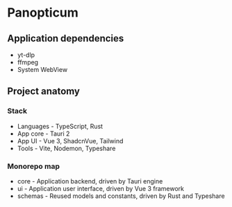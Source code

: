 # Panopticum

## Application dependencies
- yt-dlp
- ffmpeg
- System WebView

## Project anatomy
### Stack
- Languages - TypeScript, Rust
- App core - Tauri 2
- App UI - Vue 3, ShadcnVue, Tailwind
- Tools - Vite, Nodemon, Typeshare

### Monorepo map
- core - Application backend, driven by Tauri engine
- ui - Application user interface, driven by Vue 3 framework
- schemas - Reused models and constants, driven by Rust and Typeshare
